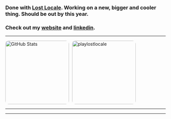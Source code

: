 ### Done with [Lost Locale](https://www.lostlocale.com/). Working on a new, bigger and cooler thing. Should be out by this year.

### Check out my [website](https://chetantyagi.com/) and [linkedin](https://www.linkedin.com/in/chetantyagi06/).

<!--
hi

-->

<hr>
<div style="display: flex; align-items: center; gap: 10px;">
  <img 
    src="https://hehe-ten-olive.vercel.app/api?username=chetanty&show_icons=true&title_color=ffc30b&icon_color=ffc30b&text_color=ffc30b&bg_color=2c2c2c" 
    alt="GitHub Stats" 
    style="height: 200px; border-radius: 10px;"
  />
  <a href="https://lostlocale.com" target="_blank" rel="noopener noreferrer">
    <img 
      src="lostlocalepromo.gif" 
      alt="playlostlocale" 
      style="height: 200px; border-radius: 10px; cursor: pointer;"
    />
  </a>
</div>
<hr>

<hr>
